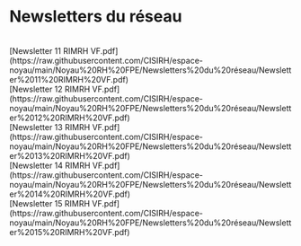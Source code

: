 <h1>Newsletters du réseau</h1><br>[Newsletter 11 RIMRH VF.pdf](https://raw.githubusercontent.com/CISIRH/espace-noyau/main/Noyau%20RH%20FPE/Newsletters%20du%20réseau/Newsletter%2011%20RIMRH%20VF.pdf)<br>[Newsletter 12 RIMRH VF.pdf](https://raw.githubusercontent.com/CISIRH/espace-noyau/main/Noyau%20RH%20FPE/Newsletters%20du%20réseau/Newsletter%2012%20RIMRH%20VF.pdf)<br>[Newsletter 13 RIMRH VF.pdf](https://raw.githubusercontent.com/CISIRH/espace-noyau/main/Noyau%20RH%20FPE/Newsletters%20du%20réseau/Newsletter%2013%20RIMRH%20VF.pdf)<br>[Newsletter 14 RIMRH VF.pdf](https://raw.githubusercontent.com/CISIRH/espace-noyau/main/Noyau%20RH%20FPE/Newsletters%20du%20réseau/Newsletter%2014%20RIMRH%20VF.pdf)<br>[Newsletter 15 RIMRH VF.pdf](https://raw.githubusercontent.com/CISIRH/espace-noyau/main/Noyau%20RH%20FPE/Newsletters%20du%20réseau/Newsletter%2015%20RIMRH%20VF.pdf)<br>